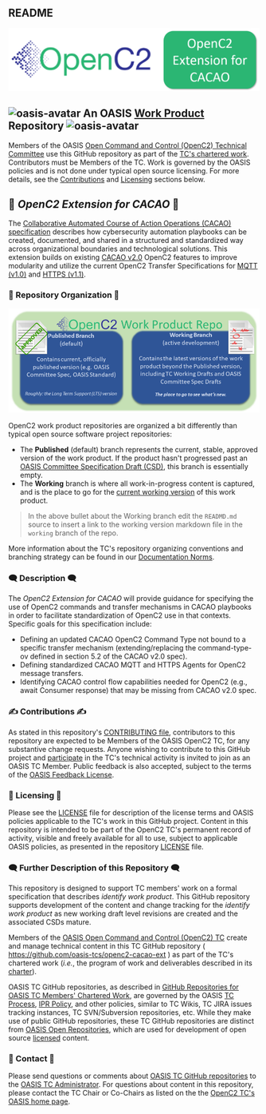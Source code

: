 ## README

![Work Product ReadMe Logo](images/cacao-ext-logo-header.png)

## ![oasis-avatar](https://avatars.githubusercontent.com/u/47402065?s=24&v=4) An OASIS [Work Product](https://www.oasis-open.org/policies-guidelines/oasis-defined-terms-2018-05-22/#dWorkProduct) Repository ![oasis-avatar](https://avatars.githubusercontent.com/u/47402065?s=24&v=4) 

Members of the OASIS [Open Command and Control (OpenC2) Technical
Committee](https://groups.oasis-open.org/communities/tc-community-home2?CommunityKey=a34c9baf-48b2-44c5-a567-018dc7d32296)
use this GitHub repository as part of the [TC's chartered
work](https://www.oasis-open.org/committees/openc2/charter.php).
Contributors must be Members of the TC. Work is governed by the
OASIS policies and is not done under typical open source
licensing. For more details, see the
[Contributions](#writing_hand-contributions-writing_hand) and
[Licensing](#scroll-licensing-scroll) sections below. 

## :blue_book: _OpenC2 Extension for CACAO_ :blue_book:

The [Collaborative Automated Course of Action Operations (CACAO) specification](https://docs.oasis-open.org/cacao/security-playbooks/v2.security-playbooks-v2.0.html)
describes how cybersecurity automation playbooks can be created, documented, and
shared in a structured and standardized way across organizational boundaries and
technological solutions. This extension builds on existing [CACAO
v2.0](https://docs.oasis-open.org/cacao/security-playbooks/v2.security-playbooks-v2.0.html)
OpenC2 features to improve modularity and utilize the current OpenC2 Transfer
Specifications for 
[MQTT (v1.0)](https://docs.oasis-open.org/openc2/transf-mqtt/v1.0/transf-mqtt-v1.0.html)
and [HTTPS (v1.1)](https://docs.oasis-open.org/openc2/open-impl-https/v1.1/cs01/open-impl-https-v1.1-cs01.html).

### :twisted_rightwards_arrows: Repository Organization :twisted_rightwards_arrows:

![branches](images/repo-branches.png)

OpenC2 work product repositories are organized a bit differently
than typical open source software project repositories:

* The **Published** (default) branch represents the current,
  stable, approved version of the work product. If the product
  hasn't progressed past an [OASIS Committee Specification Draft
  (CSD)](https://www.oasis-open.org/policies-guidelines/tc-process-2017-05-26/#committeeDraft),
  this branch is essentially empty.
* The **Working** branch is where all work-in-progress content is
  captured, and is the place to go for the [current working
  version]() of this work product.

> In the above bullet about the Working branch edit the `READMD.md` source to insert a link to the working version markdown file in the `working` branch of the repo.

More information about the TC's repository organizing conventions
and branching strategy can be found in our [Documentation
Norms](https://github.com/oasis-tcs/openc2-tc-ops/blob/main/Documentation-Norms.md#433-configure-repository).


### :left_speech_bubble: Description :left_speech_bubble:

The *OpenC2 Extension for CACAO* will provide guidance for specifying the use of
OpenC2 commands and transfer mechanisms in CACAO playbooks in order to
facilitate standardization of OpenC2 use in that contexts.  Specific goals for
this specification include:
- Defining an updated CACAO OpenC2 Command Type not bound to a specific transfer
mechanism (extending/replacing the command-type-ov defined in section 5.2 of the
CACAO v2.0 spec).
- Defining standardized CACAO MQTT and HTTPS Agents for OpenC2 message
transfers.
- Identifying CACAO control flow capabilities needed for OpenC2 (e.g., await
Consumer response) that may be missing from CACAO v2.0 spec.

### :writing_hand: Contributions :writing_hand:
<div>
<p>As stated in this repository's <a href="CONTRIBUTING.md">CONTRIBUTING file</a>, contributors to this repository are expected to be Members of the OASIS OpenC2 TC, for any substantive change requests.  Anyone wishing to contribute to this GitHub project and <a href="https://www.oasis-open.org/join/participation-instructions" target="_blank">participate</a> in the TC's technical activity is invited to join as an OASIS TC Member.  Public feedback is also accepted, subject to the terms of the <a href="https://www.oasis-open.org/policies-guidelines/ipr#appendixa" target="_blank">OASIS Feedback License</a>.</p>
</div>


### :scroll: Licensing :scroll:

<div>
<p>Please see the <a href="LICENSE.md">LICENSE</a> file for description of the license terms and OASIS policies applicable to the TC's work in this GitHub project. Content in this repository is intended to be part of the OpenC2 TC's permanent record of activity, visible and freely available for all to use, subject to applicable OASIS policies, as presented in the repository <a href="LICENSE.md">LICENSE</a> file.</p>
</div>

### :left_speech_bubble:   Further Description of this Repository :left_speech_bubble: 

This repository is designed to support TC members' work on a
formal specification that describes _identify work product_. This
GitHub repository supports development of the content and change
tracking for the _identify work product_ as new working draft
level revisions are created and the associated CSDs mature.

<div>

<p>Members of the <a href="https://groups.oasis-open.org/communities/tc-community-home2?CommunityKey=a34c9baf-48b2-44c5-a567-018dc7d32296" target="_blank">OASIS Open Command and Control (OpenC2) TC</a> create and manage technical content in this TC GitHub repository ( <a href="https://github.com/oasis-tcs/openc2-cacao-ext" target="_blank">https://github.com/oasis-tcs/openc2-cacao-ext</a> ) as part of the TC's chartered work (<i>i.e.</i>, the program of work and deliverables described in its <a href="https://www.oasis-open.org/committees/openc2/charter.php" target="_blank">charter</a>).</p>

<p>OASIS TC GitHub repositories, as described in <a href="https://www.oasis-open.org/resources/tcadmin/github-repositories-for-oasis-tc-members-chartered-work">GitHub Repositories for OASIS TC Members' Chartered Work</a>, are governed by the OASIS <a href="https://www.oasis-open.org/policies-guidelines/tc-process">TC Process</a>, <a href="https://www.oasis-open.org/policies-guidelines/ipr">IPR Policy</a>, and other policies, similar to TC Wikis, TC JIRA issues tracking instances, TC SVN/Subversion repositories, etc.  While they make use of public GitHub repositories, these TC GitHub repositories are distinct from <a href="https://www.oasis-open.org/resources/open-repositories">OASIS Open Repositories</a>, which are used for development of open source <a href="https://www.oasis-open.org/resources/open-repositories/licenses">licensed</a> content.</p>
</div>


###  :envelope_with_arrow: Contact :envelope_with_arrow:
<div>
<p>Please send questions or comments about <a href="https://www.oasis-open.org/resources/tcadmin/github-repositories-for-oasis-tc-members-chartered-work">OASIS TC GitHub repositories</a> to the <a href="mailto:tc-admin@oasis-open.org">OASIS TC Administrator</a>.  For questions about content in this repository, please contact the TC Chair or Co-Chairs as listed on the the <a href="https://groups.oasis-open.org/communities/tc-community-home2?CommunityKey=a34c9baf-48b2-44c5-a567-018dc7d32296">OpenC2 TC's OASIS home page</a>.</p>
</div>


